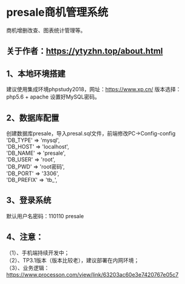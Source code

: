# presale商机管理系统
商机增删改查、图表统计管理等。
## 关于作者：https://ytyzhn.top/about.html
## 1、本地环境搭建
建议使用集成环境phpstudy2018，网址：https://www.xp.cn/
版本选择：php5.6 + apache 设置好MySQL密码。
## 2、数据库配置
创建数据库presale，导入presal.sql文件，前端修改PC->Config-config <br />
	'DB_TYPE'					=>	'mysql',  <br />
	'DB_HOST'					=>	'localhost',<br />
	'DB_NAME'					=>	'presale',<br />
	'DB_USER'					=>	'root',<br />
	'DB_PWD'					=>	'root密码',<br />
	'DB_PORT'					=>	'3306',<br />
	'DB_PREFIX'					=>	'tb_',<br />
## 3、登录系统
默认用户名密码：110110  presale
## 4、注意：
（1）、手机端持续开发中；<br />
（2）、TP3.1版本（版本比较老），建议部署在内网环境；<br />
（3）、业务逻辑：https://www.processon.com/view/link/63203ac60e3e7420767e05c7

